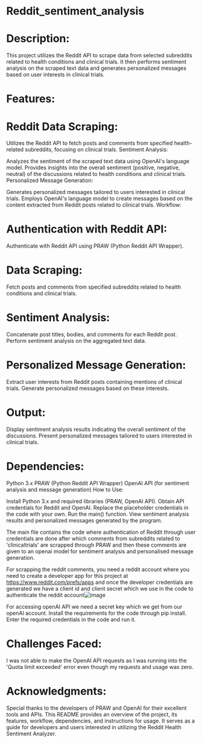 # Reddit_sentiment_analysis

# Description:
This project utilizes the Reddit API to scrape data from selected subreddits related to health conditions and clinical trials. It then performs sentiment analysis on the scraped text data and generates personalized messages based on user interests in clinical trials.

# Features:

 # Reddit Data Scraping:

Utilizes the Reddit API to fetch posts and comments from specified health-related subreddits, focusing on clinical trials.
Sentiment Analysis:

Analyzes the sentiment of the scraped text data using OpenAI's language model.
Provides insights into the overall sentiment (positive, negative, neutral) of the discussions related to health conditions and clinical trials.
Personalized Message Generation:

Generates personalized messages tailored to users interested in clinical trials.
Employs OpenAI's language model to create messages based on the content extracted from Reddit posts related to clinical trials.
Workflow:

# Authentication with Reddit API:

Authenticate with Reddit API using PRAW (Python Reddit API Wrapper).
# Data Scraping:

Fetch posts and comments from specified subreddits related to health conditions and clinical trials.
# Sentiment Analysis:

Concatenate post titles, bodies, and comments for each Reddit post.
Perform sentiment analysis on the aggregated text data.
# Personalized Message Generation:

Extract user interests from Reddit posts containing mentions of clinical trials.
Generate personalized messages based on these interests.
# Output:

Display sentiment analysis results indicating the overall sentiment of the discussions.
Present personalized messages tailored to users interested in clinical trials.
# Dependencies:

Python 3.x
PRAW (Python Reddit API Wrapper)
OpenAI API (for sentiment analysis and message generation)
How to Use:

Install Python 3.x and required libraries (PRAW, OpenAI API).
Obtain API credentials for Reddit and OpenAI.
Replace the placeholder credentials in the code with your own.
Run the main() function.
View sentiment analysis results and personalized messages generated by the program.




The main file contains the code where authentication of Reddit through user credentials are done after which comments from subreddits related to 'clinicaltrials' are scrapped through PRAW and then these comments are given to an openai model for sentiment analysis and personalised message generation.


For scrapping the reddit comments, you need a reddit account where you need to create a developer app for this project at https://www.reddit.com/prefs/apps and once the developer credentials are generated we have a client id and client secret which we use in the code to authenticate the reddit account![image](https://github.com/KRITI1997/Reddit_sentiment_analysis/assets/46029875/497d9e64-2f41-41ad-b071-7866c0190576)

For accessing openAI API we need a secret key which we get from our openAI account.
Install the requirements for the code through pip install.
Enter the required credentials in the code and run it.

# Challenges Faced:

I was not able to make the OpenAI API requests as I was running into the 'Quota limit exceeded' error even though my requests and usage was zero.

# Acknowledgments:

Special thanks to the developers of PRAW and OpenAI for their excellent tools and APIs.
This README provides an overview of the project, its features, workflow, dependencies, and instructions for usage. It serves as a guide for developers and users interested in utilizing the Reddit Health Sentiment Analyzer.


